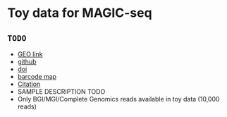 # Toy data for MAGIC-seq

## `TODO` 
- [GEO link](TODO)
- [github](https://github.com/bioinfo-biols/MAGIC-seq)
- [doi](https://doi.org/10.1038/s41588-024-01906-4) 
- [barcode map](TODO)
- [Citation](TODO)
- SAMPLE DESCRIPTION TODO
- Only BGI/MGI/Complete Genomics reads available in toy data (10,000 reads)